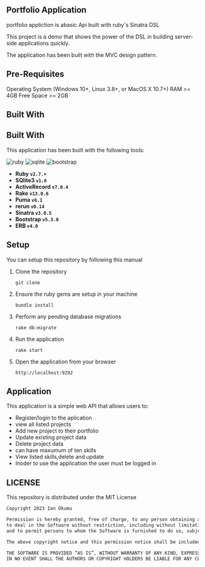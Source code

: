 ## Portfolio Application

portfolio appliction is abasic Api built with ruby's Sinatra DSL

This project is a demo that shows the power of the DSL in building server-side applications quickly.

The application has been built with the MVC design pattern.


## Pre-Requisites

Operating System (Windows 10+, Linux 3.8+, or MacOS X 10.7+)
RAM >= 4GB
Free Space >= 2GB

## Built With

## Built With
This application has been built with the following tools:

![ruby](https://img.shields.io/badge/Ruby-CC342D?style=for-the-badge&logo=ruby&logoColor=white)
![sqlite](https://img.shields.io/badge/SQLite-07405E?style=for-the-badge&logo=sqlite&logoColor=white)
![bootstrap](https://img.shields.io/badge/Bootstrap-563D7C?style=for-the-badge&logo=bootstrap&logoColor=white)


- **Ruby `v2.7.+`**
- **SQlite3 `v1.6`**
- **ActiveRecord `v7.0.4`**
- **Rake `v13.0.6`**
- **Puma `v6.1`**
- **rerun `v0.14`**
- **Sinatra `v3.0.5`**
- **Bootstrap `v5.3.0`**
- **ERB `v4.0`**


## Setup
You can setup this repository by following this manual

1. Clone the repository
    ```{shell}
   git clone 
   ```
2. Ensure the ruby gems are setup in your machine
    ```{shell}
   bundle install
   ```
3. Perform any pending database migrations
   ```{shell}
   rake db:migrate
   ```
4. Run the application
    ```{shell}
    rake start
    ```
5. Open the application from your browser
    ```
   http://localhost:9292
   ```

## Application
This application is a simple web API that allows users to:

-  Register/login to the aplication
- view all listed projects
- Add new project to their portfolio
- Update existing project data
- Delete project data
- can have maxumum of ten skills
- View listed skills,delete and update
- Inoder to use the application the user must be logged in


## LICENSE
This repository is distributed under the MIT License

```markdown
Copyright 2023 Ian Okumu

Permission is hereby granted, free of charge, to any person obtaining a copy of this software and associated documentation files (the “Software”), 
to deal in the Software without restriction, including without limitation the rights to use, copy, modify, merge, publish, distribute, sublicense, and/or sell copies of the Software, 
and to permit persons to whom the Software is furnished to do so, subject to the following conditions:

The above copyright notice and this permission notice shall be included in all copies or substantial portions of the Software.

THE SOFTWARE IS PROVIDED “AS IS”, WITHOUT WARRANTY OF ANY KIND, EXPRESS OR IMPLIED, INCLUDING BUT NOT LIMITED TO THE WARRANTIES OF MERCHANTABILITY, FITNESS FOR A PARTICULAR PURPOSE AND NONINFRINGEMENT. 
IN NO EVENT SHALL THE AUTHORS OR COPYRIGHT HOLDERS BE LIABLE FOR ANY CLAIM, DAMAGES OR OTHER LIABILITY, WHETHER IN AN ACTION OF CONTRACT, TORT OR OTHERWISE, ARISING FROM, OUT OF OR IN CONNECTION WITH THE SOFTWARE OR THE USE OR OTHER DEALINGS IN THE SOFTWARE.
```